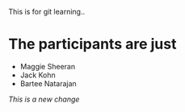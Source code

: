 This is for git learning..

# The participants are just
 - Maggie Sheeran
 - Jack Kohn
 - Bartee Natarajan
 
 _This is a new change_
